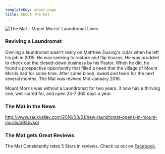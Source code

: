 ```yaml
---
templateKey: about-page
title: About The Mat
---
```


![The Mat - Mount Morris' Laundromat Lives](./img/the-mat-front-entrance.jpg)

### Reviving a Laundromat

Owning a laundromat wasn't really on Matthew Dusing's radar when he left his job in 2015. He was seeking to restore and flip houses. He was prodded to check out the closed-down business by his Pastor. When he did, he found a prospective opportunity that filled a need that the village of Mount Morris had for some time. After some blood, sweat and tears for the next several months, The Mat was revived Mid-January 2016. 

Mount Morris was without a Laundromat for two years. It now has a thriving one, well-cared for, and open 24-7 365 days a year. 

### The Mat in the News

http://www.saukvalley.com/2016/03/01/new-laundromat-opens-in-mount-morris/a93bvsp/

### The Mat gets Great Reviews

The Mat Consistently rates 5 Stars in reviews. Check us out on [Facebook](https://www.facebook.com/mtmorrismat).

